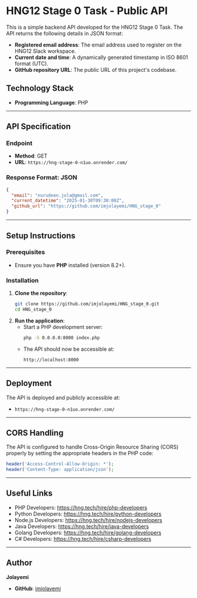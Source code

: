 # HNG12 Stage 0 Task - Public API

This is a simple backend API developed for the HNG12 Stage 0 Task. The API returns the following details in JSON format:

- **Registered email address**: The email address used to register on the HNG12 Slack workspace.
- **Current date and time**: A dynamically generated timestamp in ISO 8601 format (UTC).
- **GitHub repository URL**: The public URL of this project's codebase.

## Technology Stack

- **Programming Language**: PHP

---

## API Specification

### Endpoint
- **Method**: GET
- **URL**: `https://hng-stage-0-n1uo.onrender.com/`

### Response Format: JSON
```json
{
  "email": "nurudeen.jola@gmail.com",
  "current_datetime": "2025-01-30T09:30:00Z",
  "github_url": "https://github.com/imjolayemi/HNG_stage_0"
}
```

---

## Setup Instructions

### Prerequisites
- Ensure you have **PHP** installed (version 8.2+).

### Installation
1. **Clone the repository**:
   ```bash
   git clone https://github.com/imjolayemi/HNG_stage_0.git
   cd HNG_stage_0
   ```
2. **Run the application**:
   - Start a PHP development server:
     ```bash
     php -S 0.0.0.0:8000 index.php
     ```
   - The API should now be accessible at:
     ```
     http://localhost:8000
     ```

---

## Deployment

The API is deployed and publicly accessible at:
- `https://hng-stage-0-n1uo.onrender.com/`

---

## CORS Handling

The API is configured to handle Cross-Origin Resource Sharing (CORS) properly by setting the appropriate headers in the PHP code:
```php
header('Access-Control-Allow-Origin: *');
header('Content-Type: application/json');
```

---

## Useful Links

- PHP Developers:  https://hng.tech/hire/php-developers
- Python Developers: https://hng.tech/hire/python-developers
- Node.js Developers: https://hng.tech/hire/nodejs-developers
- Java Developers: https://hng.tech/hire/java-developers
- Golang Developers: https://hng.tech/hire/golang-developers
- C# Developers: https://hng.tech/hire/csharp-developers

---

## Author

**Jolayemi**

- **GitHub**: [imjolayemi](https://github.com/imjolayemi)
